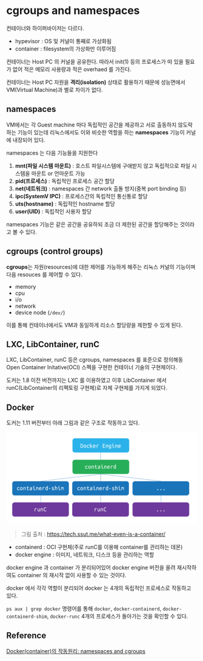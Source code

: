# cgroups and namespaces


컨테이너와 하이퍼바이저는 다르다.

- hypevisor : OS 및 커널이 통째로 가상화됨
- container : filesystem의 가상화만 이루어짐

컨테이너는 Host PC 의 커널을 공유한다. 따라서 init(1) 등의 프로세스가 떠 있을 필요가 없어 적은 메모리 사용량과 적은 overhaed 를 가진다.

컨테이너는 Host PC 자원을 **격리(isolation)** 상태로 활용하기 때문에 성능면에서 VM(Virtual Machine)과 별로 차이가 없다.


## namespaces

VM에서는 각 Guest machine 마다 독립적인 공간을 제공하고 서로 출동하지 않도락 하는 기능이 있는데 리눅스에서도 이와 비슷한 역할을 하는 **namespaces** 기능이 커널에 내장되어 있다.


namespaces 는 다음 기능들을 지원한다

1. **mnt(파일 시스템 마운트)** : 호스트 파일시스템에 구애받지 않고 독립적으로 파일 시스템을 마운트 or 언마운트 가능
2. **pid(프로세스)** : 독립적인 프로세스 공간 할당
3. **net(네트워크)** : namespaces 간 network 출돌 방지(중복 port binding 등)
4. **ipc(SystemV IPC)** : 프로세스간의 독립적인 통신통로 할당
5. **uts(hostname)** : 독립적인 hostname 할당
6. **user(UID)** : 독립적인 사용자 할당

namespaces 기능은 같은 공간을 공유하되 조금 더 제한된 공간을 할당해주는 것이라고 볼 수 있다.

## cgroups (control groups)

**cgroups**는 자원(resources)에 대한 제어를 가능하게 해주는 리눅스 커널의 기능이며 다음 resouces 를 제어할 수 있다.

- memory
- cpu
- i/o
- network
- device node (`/dev/`)

이를 통해 컨테이너에서도 VM과 동일하게 리소스 할당량을 제한할 수 있게 된다.

## LXC, LibContainer, runC

LXC, LibContainer, runC 등은 cgroups, namespaces 를 표준으로 정의해동 Open Container Initative(OCI) 스펙을 구현한 컨테이너 기술의 구현체이다.

도커는 1.8 이전 버전까지는 LXC 를 이용하였고 이후 LibContainer 에서 runC(LibContainer의 리펙토링 구현체)로 자체 구현체를 가지게 되었다.

## Docker

도커는 1.11 버전부터 아래 그림과 같은 구조로 작동하고 있다.

![docker](docker-structure.png)

> 그림 출처 : https://tech.ssut.me/what-even-is-a-container/

* containerd : OCI 구현체(주로 runC를 이용해 container를 관리하는 데몬)
* docker engine : 이미지, 네트워크, 디스크 등을 관리하는 역할

docker engine 과 container 가 분리되어있어 docker engine 버전을 올려 재시작하여도 container 의 재시작 없이 사용할 수 있는 것이다.

docker 에서 각각 역할이 분리되어 docker 는 4개의 독립적인 프로세스로 작동하고 있다.

`ps aux | grep docker` 명령어를 통해 `docker`, `docker-containerd`, `docker-containerd-shim`, `docker-runc` 4개의 프로세스가 돌아가는 것을 확인할 수 있다.

## Reference

[Docker(container)의 작동원리: namespaces and cgroups](https://tech.ssut.me/what-even-is-a-container/)

